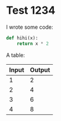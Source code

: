 [category]: <> (General)
[date]: <> (2020/10/25)
[title]: <> (Test 1234)

# Test 1234

I wrote some code:

```python
def hihi(x):
    return x * 2
```

A table:

| Input | Output |
| - | - |
| 1 | 2 |
| 2 | 4 |
| 3 | 6 |
| 4 | 8 |
